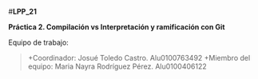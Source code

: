 #**LPP_21**

**Práctica 2. Compilación vs Interpretación y ramificación con Git**

Equipo de trabajo:
>+Coordinador: Josué Toledo Castro. Alu0100763492
>+Miembro del equipo: Maria Nayra Rodríguez Pérez. Alu0100406122
